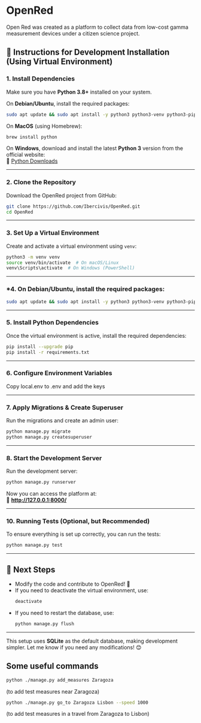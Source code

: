 # OpenRed
Open Red was created as a platform to collect data from low-cost gamma measurement devices under a citizen science project.

## **📝 Instructions for Development Installation (Using Virtual Environment)**

### **1. Install Dependencies**  
Make sure you have **Python 3.8+** installed on your system.  

On **Debian/Ubuntu**, install the required packages:  
```bash
sudo apt update && sudo apt install -y python3 python3-venv python3-pip
```

On **MacOS** (using Homebrew):  
```bash
brew install python
```

On **Windows**, download and install the latest **Python 3** version from the official website:  
🔗 [Python Downloads](https://www.python.org/downloads/)  

---

### **2. Clone the Repository**  
Download the OpenRed project from GitHub:  
```bash
git clone https://github.com/Ibercivis/OpenRed.git
cd OpenRed
```

---

### **3. Set Up a Virtual Environment**  
Create and activate a virtual environment using `venv`:  

```bash
python3 -m venv venv
source venv/bin/activate  # On macOS/Linux
venv\Scripts\activate  # On Windows (PowerShell)
```

---

### *4. On **Debian/Ubuntu**, install the required packages:

```bash
sudo apt update && sudo apt install -y python3 python3-venv python3-pip build-essential python3-dev libpq-dev
```

---

### **5. Install Python Dependencies**  
Once the virtual environment is active, install the required dependencies:  

```bash
pip install --upgrade pip
pip install -r requirements.txt
```

---

### **6. Configure Environment Variables**  
Copy local.env to .env and add the keys

---

### **7. Apply Migrations & Create Superuser**  
Run the migrations and create an admin user:  

```bash
python manage.py migrate
python manage.py createsuperuser
```

---

### **8. Start the Development Server**  
Run the development server:  

```bash
python manage.py runserver
```

Now you can access the platform at:  
📌 **http://127.0.0.1:8000/**  

---

### **10. Running Tests (Optional, but Recommended)**  
To ensure everything is set up correctly, you can run the tests:  

```bash
python manage.py test
```

---

## **🎯 Next Steps**  
- Modify the code and contribute to OpenRed! 🚀  
- If you need to deactivate the virtual environment, use:  
  ```bash
  deactivate
  ```  
- If you need to restart the database, use:  
  ```bash
  python manage.py flush
  ```

---

This setup uses **SQLite** as the default database, making development simpler. Let me know if you need any modifications! 😊


## Some useful commands
```bash
python ./manage.py add_measures Zaragoza
```
 (to add test measures near Zaragoza)

 ```bash
python ./manage.py go_to Zaragoza Lisbon --speed 1000
```
 (to add test measures in a travel from  Zaragoza to Lisbon)
